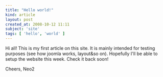 ```yaml
---
title: "Hello world!"
kind: article
layout: post
created_at: 2008-10-12 11:11
subject: 'site'
tags: [ 'hello', 'world' ]
---
```

Hi all\! This is my first article on this site\. It is mainly intended for testing purposes \(see how joomla works, layout&so on\)\. Hopefully I\'ll be able to setup the website this week\. Check it back soon\!

Cheers,
Neo2

